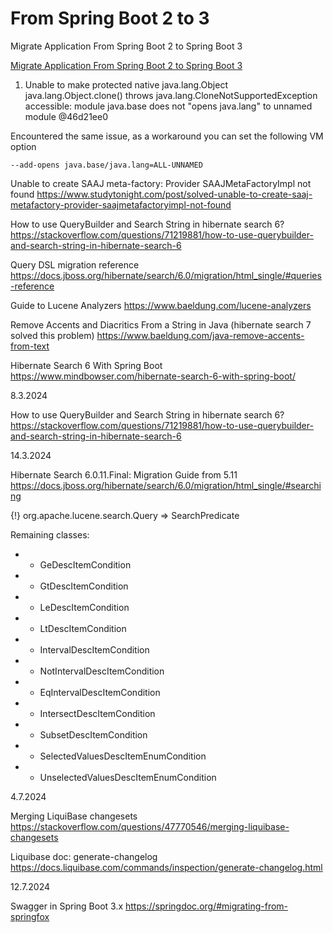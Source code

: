# From Spring Boot 2 to 3
Migrate Application From Spring Boot 2 to Spring Boot 3

[Migrate Application From Spring Boot 2 to Spring Boot 3](https://www.baeldung.com/spring-boot-3-migration)

1. Unable to make protected native java.lang.Object java.lang.Object.clone() throws java.lang.CloneNotSupportedException accessible: module java.base does not "opens java.lang" to unnamed module @46d21ee0

Encountered the same issue, as a workaround you can set the following VM option
```
--add-opens java.base/java.lang=ALL-UNNAMED
```

Unable to create SAAJ meta-factory: Provider SAAJMetaFactoryImpl not found
https://www.studytonight.com/post/solved-unable-to-create-saaj-metafactory-provider-saajmetafactoryimpl-not-found

How to use QueryBuilder and Search String in hibernate search 6?
https://stackoverflow.com/questions/71219881/how-to-use-querybuilder-and-search-string-in-hibernate-search-6

Query DSL migration reference
https://docs.jboss.org/hibernate/search/6.0/migration/html_single/#queries-reference

Guide to Lucene Analyzers
https://www.baeldung.com/lucene-analyzers

Remove Accents and Diacritics From a String in Java (hibernate search 7 solved this problem)
https://www.baeldung.com/java-remove-accents-from-text

Hibernate Search 6 With Spring Boot
https://www.mindbowser.com/hibernate-search-6-with-spring-boot/

8.3.2024

How to use QueryBuilder and Search String in hibernate search 6?
https://stackoverflow.com/questions/71219881/how-to-use-querybuilder-and-search-string-in-hibernate-search-6

14.3.2024

Hibernate Search 6.0.11.Final: Migration Guide from 5.11
https://docs.jboss.org/hibernate/search/6.0/migration/html_single/#searching

{!} org.apache.lucene.search.Query ⇒ SearchPredicate

Remaining classes:
- * GeDescItemCondition
- * GtDescItemCondition
- * LeDescItemCondition
- * LtDescItemCondition
- * IntervalDescItemCondition
- * NotIntervalDescItemCondition
- * EqIntervalDescItemCondition
- * IntersectDescItemCondition
- * SubsetDescItemCondition
- * SelectedValuesDescItemEnumCondition
- * UnselectedValuesDescItemEnumCondition

4.7.2024

Merging LiquiBase changesets
https://stackoverflow.com/questions/47770546/merging-liquibase-changesets

Liquibase doc: generate-changelog
https://docs.liquibase.com/commands/inspection/generate-changelog.html

12.7.2024

Swagger in Spring Boot 3.x
https://springdoc.org/#migrating-from-springfox